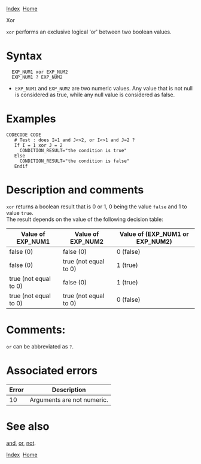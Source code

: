 [Index](index.html)  [Home](getting-started_home.html)

Xor

`xor` performs an exclusive logical 'or' between two boolean values.

# Syntax

```
  EXP_NUM1 xor EXP_NUM2
  EXP_NUM1 ? EXP_NUM2
```

* `EXP_NUM1` and `EXP_NUM2` are two numeric values. Any value that is not null is considered as true, while any null value is considered as false.

# Examples

```
CODECODE CODE 
   # Test : does I=1 and J<>2, or I<>1 and J=2 ?
   If I = 1 xor J = 2
     CONDITION_RESULT="the condition is true"
   Else
     CONDITION_RESULT="the condition is false"
   Endif
```

# Description and comments

`xor` returns a boolean result that is 0 or 1, 0 being the value `false` and 1 to value `true`.  
The result depends on the value of the following decision table:

| Value of EXP\_NUM1 | Value of EXP\_NUM2 | Value of (EXP\_NUM1 or EXP\_NUM2) |
| --- | --- | --- |
| false (0) | false (0) | 0 (false) |
| false (0) | true (not equal to 0) | 1 (true) |
| true (not equal to 0) | false (0) | 1 (true) |
| true (not equal to 0) | true (not equal to 0) | 0 (false) |

# Comments:

`or` can be abbreviated as `?`.

# Associated errors

| Error | Description |
| --- | --- |
| 10 | Arguments are not numeric. |

# See also

[and](4gl_and.html), [or](4gl_or.html), [not](4gl_not.html).

  

[Index](index.html)  [Home](getting-started_home.html)